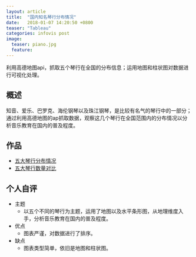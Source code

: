 ```yaml
---
layout: article
title:  "国内知名琴行分布情况"
date:   2018-01-07 14:20:50 +0800
teaser: "Tableau"
categories: infovis post
image:
  teaser: piano.jpg
  feature: 
---
```


利用高德地图api，抓取五个琴行在全国的分布信息；运用地图和柱状图对数据进行可视化处理。

## 概述
知音、爱乐、巴罗克、海伦钢琴以及珠江钢琴，是比较有名气的琴行中的一部分；通过利用高德地图的ap抓取数据，观察这几个琴行在全国范围内的分布情况以分析音乐教育在国内的普及程度。
## 作品

- <a href="https://public.tableau.com/profile/.63942410#!/vizhome/_18368/1_1" target="_blank">五大琴行分布情况</a>
- <a href="https://public.tableau.com/profile/.63942410#!/vizhome/_18368/2_1" target="_blank">五大琴行数量对比</a>
## 个人自评
- 主题
  - 以五个不同的琴行为主题，运用了地图以及水平条形图，从地理维度入手，分析音乐教育在国内的普及程度。
- 优点
  - 图表严谨，对数据进行了排序。
- 缺点
  - 图表类型简单，依旧是地图和柱状图。

